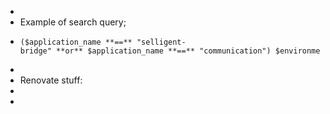 -
- Example of search query;
- ```
  ($application_name **==** "selligent-bridge" **or** $application_name **==** "communication") $environment **==** "prod" "recipe_email" (error **or** fail)
  ```
-
- Renovate stuff:
-
-